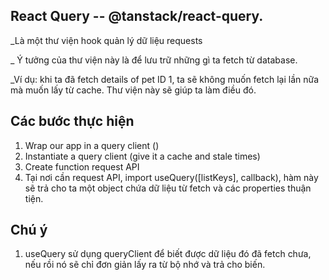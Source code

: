 ## React Query -- @tanstack/react-query.

\_Là một thư viện hook quản lý dữ liệu requests

\_ Ý tưởng của thư viện này là để lưu trữ những gì ta fetch từ database.

\_Ví dụ: khi ta đã fetch details of pet ID 1, ta sẽ không muốn fetch lại lần nữa mà muốn lấy từ cache. Thư viện này sẽ giúp ta làm điều đó.

## Các bước thực hiện

1. Wrap our app in a query client (<QueryClientProvider><QueryClientProvider/>)
2. Instantiate a query client (give it a cache and stale times)
3. Create function request API
4. Tại nơi cần request API, import useQuery([listKeys], callback), hàm này sẽ trả cho ta một object chứa dữ liệu từ fetch và các properties thuận tiện.

## Chú ý

1. useQuery sử dụng queryClient để biết được dữ liệu đó đã fetch chưa, nếu rồi nó sẽ chỉ đơn giản lấy ra từ bộ nhớ và trả cho biến.
